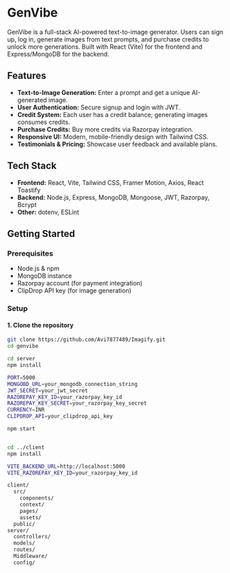 # GenVibe

GenVibe is a full-stack AI-powered text-to-image generator. Users can sign up, log in, generate images from text prompts, and purchase credits to unlock more generations. Built with React (Vite) for the frontend and Express/MongoDB for the backend.

## Features

- **Text-to-Image Generation:** Enter a prompt and get a unique AI-generated image.
- **User Authentication:** Secure signup and login with JWT.
- **Credit System:** Each user has a credit balance; generating images consumes credits.
- **Purchase Credits:** Buy more credits via Razorpay integration.
- **Responsive UI:** Modern, mobile-friendly design with Tailwind CSS.
- **Testimonials & Pricing:** Showcase user feedback and available plans.

## Tech Stack

- **Frontend:** React, Vite, Tailwind CSS, Framer Motion, Axios, React Toastify
- **Backend:** Node.js, Express, MongoDB, Mongoose, JWT, Razorpay, Bcrypt
- **Other:** dotenv, ESLint

## Getting Started

### Prerequisites

- Node.js & npm
- MongoDB instance
- Razorpay account (for payment integration)
- ClipDrop API key (for image generation)

### Setup

#### 1. Clone the repository

```sh
git clone https://github.com/Avi7877489/Imagify.git
cd genvibe

cd server
npm install

PORT=5000
MONGOBD_URL=your_mongodb_connection_string
JWT_SECRET=your_jwt_secret
RAZOREPAY_KEY_ID=your_razorpay_key_id
RAZOREPAY_KEY_SECRET=your_razorpay_key_secret
CURRENCY=INR
CLIPDROP_API=your_clipdrop_api_key

npm start


cd ../client
npm install

VITE_BACKEND_URL=http://localhost:5000
VITE_RAZOREPAY_KEY_ID=your_razorpay_key_id

client/
  src/
    components/
    context/
    pages/
    assets/
  public/
server/
  controllers/
  models/
  routes/
  Middleware/
  config/
